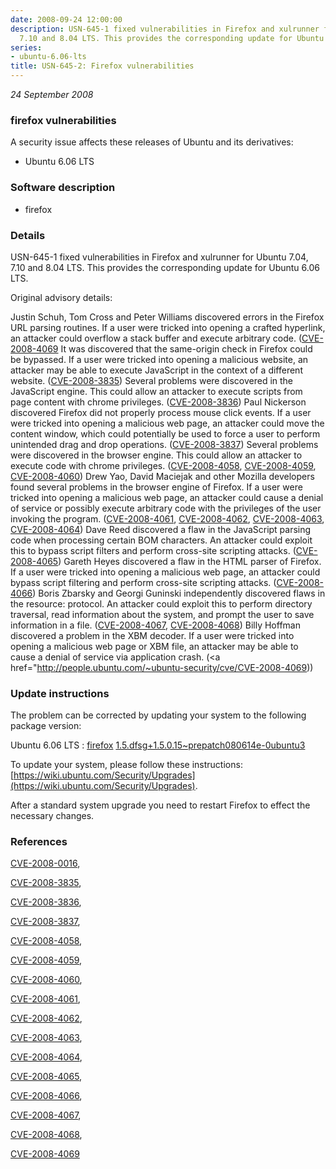 ```yaml
---
date: 2008-09-24 12:00:00
description: USN-645-1 fixed vulnerabilities in Firefox and xulrunner for Ubuntu 7.04,
  7.10 and 8.04 LTS. This provides the corresponding update for Ubuntu 6.06 LTS.
series:
- ubuntu-6.06-lts
title: USN-645-2: Firefox vulnerabilities
---
```


*24 September 2008*

### firefox vulnerabilities

A security issue affects these releases of Ubuntu and its derivatives:

* Ubuntu 6.06 LTS

### Software description

* firefox 

### Details

USN-645-1 fixed vulnerabilities in Firefox and xulrunner for Ubuntu 7.04, 7.10 and 8.04 LTS. This provides the corresponding update for Ubuntu 6.06 LTS.

Original advisory details:

 Justin Schuh, Tom Cross and Peter Williams discovered errors in the Firefox URL parsing routines. If a user were tricked into opening a crafted hyperlink, an attacker could overflow a stack buffer and execute arbitrary code. ([CVE-2008-4069](http://people.ubuntu.com/~ubuntu-security/cve/CVE-2008-0016">CVE-2008-0016</a>) It was discovered that the same-origin check in Firefox could be bypassed. If a user were tricked into opening a malicious website, an attacker may be able to execute JavaScript in the context of a different website. (<a href="http://people.ubuntu.com/~ubuntu-security/cve/CVE-2008-3835">CVE-2008-3835</a>) Several problems were discovered in the JavaScript engine. This could allow an attacker to execute scripts from page content with chrome privileges. (<a href="http://people.ubuntu.com/~ubuntu-security/cve/CVE-2008-3836">CVE-2008-3836</a>) Paul Nickerson discovered Firefox did not properly process mouse click events. If a user were tricked into opening a malicious web page, an attacker could move the content window, which could potentially be used to force a user to perform unintended drag and drop operations. (<a href="http://people.ubuntu.com/~ubuntu-security/cve/CVE-2008-3837">CVE-2008-3837</a>) Several problems were discovered in the browser engine. This could allow an attacker to execute code with chrome privileges. (<a href="http://people.ubuntu.com/~ubuntu-security/cve/CVE-2008-4058">CVE-2008-4058</a>, <a href="http://people.ubuntu.com/~ubuntu-security/cve/CVE-2008-4059">CVE-2008-4059</a>, <a href="http://people.ubuntu.com/~ubuntu-security/cve/CVE-2008-4060">CVE-2008-4060</a>) Drew Yao, David Maciejak and other Mozilla developers found several problems in the browser engine of Firefox. If a user were tricked into opening a malicious web page, an attacker could cause a denial of service or possibly execute arbitrary code with the privileges of the user invoking the program. (<a href="http://people.ubuntu.com/~ubuntu-security/cve/CVE-2008-4061">CVE-2008-4061</a>, <a href="http://people.ubuntu.com/~ubuntu-security/cve/CVE-2008-4062">CVE-2008-4062</a>, <a href="http://people.ubuntu.com/~ubuntu-security/cve/CVE-2008-4063">CVE-2008-4063</a>, <a href="http://people.ubuntu.com/~ubuntu-security/cve/CVE-2008-4064">CVE-2008-4064</a>) Dave Reed discovered a flaw in the JavaScript parsing code when processing certain BOM characters. An attacker could exploit this to bypass script filters and perform cross-site scripting attacks. (<a href="http://people.ubuntu.com/~ubuntu-security/cve/CVE-2008-4065">CVE-2008-4065</a>) Gareth Heyes discovered a flaw in the HTML parser of Firefox. If a user were tricked into opening a malicious web page, an attacker could bypass script filtering and perform cross-site scripting attacks. (<a href="http://people.ubuntu.com/~ubuntu-security/cve/CVE-2008-4066">CVE-2008-4066</a>) Boris Zbarsky and Georgi Guninski independently discovered flaws in the resource: protocol. An attacker could exploit this to perform directory traversal, read information about the system, and prompt the user to save information in a file. (<a href="http://people.ubuntu.com/~ubuntu-security/cve/CVE-2008-4067">CVE-2008-4067</a>, <a href="http://people.ubuntu.com/~ubuntu-security/cve/CVE-2008-4068">CVE-2008-4068</a>) Billy Hoffman discovered a problem in the XBM decoder. If a user were tricked into opening a malicious web page or XBM file, an attacker may be able to cause a denial of service via application crash. (<a href="http://people.ubuntu.com/~ubuntu-security/cve/CVE-2008-4069)) 

### Update instructions

The problem can be corrected by updating your system to the following package version:

Ubuntu 6.06 LTS
 : [firefox](https://launchpad.net/ubuntu/+source/firefox) <span> [1.5.dfsg+1.5.0.15~prepatch080614e-0ubuntu3](https://launchpad.net/ubuntu/+source/firefox/1.5.dfsg+1.5.0.15~prepatch080614e-0ubuntu3) </span> 

To update your system, please follow these instructions: [https://wiki.ubuntu.com/Security/Upgrades](https://wiki.ubuntu.com/Security/Upgrades).

After a standard system upgrade you need to restart Firefox to effect the necessary changes. 

### References

 
 [CVE-2008-0016](http://people.ubuntu.com/~ubuntu-security/cve/CVE-2008-0016), 

 [CVE-2008-3835](http://people.ubuntu.com/~ubuntu-security/cve/CVE-2008-3835), 

 [CVE-2008-3836](http://people.ubuntu.com/~ubuntu-security/cve/CVE-2008-3836), 

 [CVE-2008-3837](http://people.ubuntu.com/~ubuntu-security/cve/CVE-2008-3837), 

 [CVE-2008-4058](http://people.ubuntu.com/~ubuntu-security/cve/CVE-2008-4058), 

 [CVE-2008-4059](http://people.ubuntu.com/~ubuntu-security/cve/CVE-2008-4059), 

 [CVE-2008-4060](http://people.ubuntu.com/~ubuntu-security/cve/CVE-2008-4060), 

 [CVE-2008-4061](http://people.ubuntu.com/~ubuntu-security/cve/CVE-2008-4061), 

 [CVE-2008-4062](http://people.ubuntu.com/~ubuntu-security/cve/CVE-2008-4062), 

 [CVE-2008-4063](http://people.ubuntu.com/~ubuntu-security/cve/CVE-2008-4063), 

 [CVE-2008-4064](http://people.ubuntu.com/~ubuntu-security/cve/CVE-2008-4064), 

 [CVE-2008-4065](http://people.ubuntu.com/~ubuntu-security/cve/CVE-2008-4065), 

 [CVE-2008-4066](http://people.ubuntu.com/~ubuntu-security/cve/CVE-2008-4066), 

 [CVE-2008-4067](http://people.ubuntu.com/~ubuntu-security/cve/CVE-2008-4067), 

 [CVE-2008-4068](http://people.ubuntu.com/~ubuntu-security/cve/CVE-2008-4068), 

 [CVE-2008-4069](http://people.ubuntu.com/~ubuntu-security/cve/CVE-2008-4069)